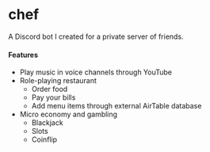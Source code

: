 # chef
A Discord bot I created for a private server of friends.

#### Features
* Play music in voice channels through YouTube
* Role-playing restaurant
  * Order food
  * Pay your bills
  * Add menu items through external AirTable database
* Micro economy and gambling
  * Blackjack
  * Slots
  * Coinflip
